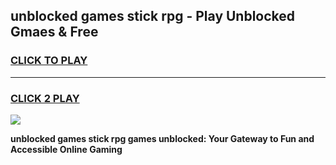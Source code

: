 
## unblocked games stick rpg - Play Unblocked Gmaes & Free
<h3>
<a href="https://news.freeplayer.one?title=unblocked_games_stick_rpg&ref=23F">CLICK TO PLAY</a></h3>
<hr>

<h3>
<a href="https://news.freeplayer.one?title=unblocked_games_stick_rpg&ref=23F">CLICK 2 PLAY</a>
  
</h3>

<a href="https://news.freeplayer.one?title=unblocked_games_stick_rpg&ref=23F/"><img src="https://clearcache.store/games.png"></a>


**unblocked games stick rpg games unblocked: Your Gateway to Fun and Accessible Online Gaming**
